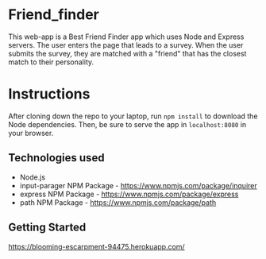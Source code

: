 # Friend_finder
This web-app is a Best Friend Finder app which uses Node and Express servers. The user enters the page that leads to a survey. When the user submits the survey, they are matched with a "friend" that has the closest match to their personality.

# Instructions
After cloning down the repo to your laptop, run `npm install` to download the Node dependencies.
Then, be sure to serve the app in `localhost:8080` in your browser.

## Technologies used
- Node.js
- input-parager NPM Package - https://www.npmjs.com/package/inquirer
- express NPM Package - https://www.npmjs.com/package/express
- path NPM Package - https://www.npmjs.com/package/path

## Getting Started
https://blooming-escarpment-94475.herokuapp.com/